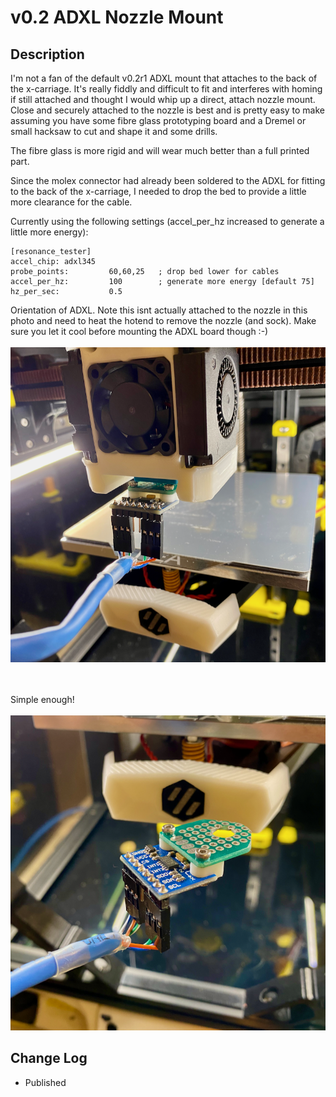 # v0.2 ADXL Nozzle Mount

## Description

I'm not a fan of the default v0.2r1 ADXL mount that attaches to the back of the x-carriage.  It's really fiddly and difficult to fit and interferes with homing if still attached and thought I would whip up a direct, attach nozzle mount.
Close and securely attached to the nozzle is best and is pretty easy to make assuming you have some fibre glass prototyping board and a Dremel or small hacksaw to cut and shape it and some drills.  

The fibre glass is more rigid and will wear much better than a full printed part.

Since the molex connector had already been soldered to the ADXL for fitting to the back of the x-carriage, I needed to drop the bed to provide a little more clearance for the cable.

Currently using the following settings (accel_per_hz increased to generate a little more energy):
```
[resonance_tester]
accel_chip: adxl345
probe_points:         60,60,25   ; drop bed lower for cables
accel_per_hz:         100        ; generate more energy [default 75]
hz_per_sec:           0.5
```
 
Orientation of ADXL. Note this isnt actually attached to the nozzle in this photo and need to heat the hotend to remove the nozzle (and sock).  Make sure you let it cool before mounting the ADXL board though :-) <br><br>
![ADXL_Nozzle_Insitu.png](images/ADXL_Nozzle_Insitu.png)

<br><br>
Simple enough!
<br><br>
![ADXL_Nozzle_Mount_With_Prototype_Board.png](images/ADXL_Nozzle_Mount_With_Prototype_Board.png)


## Change Log

* Published
